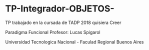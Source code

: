 # TP-Integrador-OBJETOS-
TP trabajado en la cursada de TADP 2018 quisiera Creer

Paradigma Funcional
Profesor: Lucas Spigarol

Universidad Tecnologica Nacional - Faculad Regional Buenos Aires
